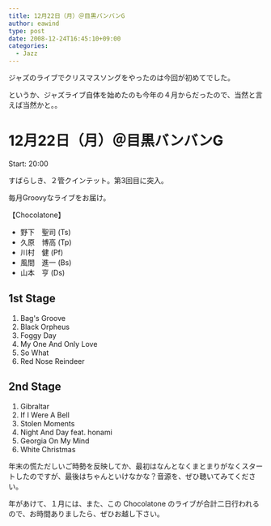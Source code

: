 ```yaml
---
title: 12月22日（月）＠目黒バンバンG
author: eawind
type: post
date: 2008-12-24T16:45:10+09:00
categories:
  - Jazz
---
```

ジャズのライブでクリスマスソングをやったのは今回が初めてでした。

というか、ジャズライブ自体を始めたのも今年の４月からだったので、当然と言えば当然かと。。

# 12月22日（月）＠目黒バンバンG

Start: 20:00

すばらしき、２管クインテット。第3回目に突入。

毎月Groovyなライブをお届け。

【Chocolatone】

- 野下　聖司 (Ts)
- 久原　博高 (Tp)
- 川村　健 (Pf)
- 風間　進一 (Bs)
- 山本　亨 (Ds)

## 1st Stage

1. Bag's Groove
2. Black Orpheus
3. Foggy Day
4. My One And Only Love
5. So What
6. Red Nose Reindeer

## 2nd Stage

1. Gibraltar
2. If I Were A Bell
3. Stolen Moments
4. Night And Day feat. honami
5. Georgia On My Mind
6. White Christmas

年末の慌ただしいご時勢を反映してか、最初はなんとなくまとまりがなくスタートしたのですが、最後はちゃんといけなかな？音源を、ぜひ聴いてみてください。

年があけて、１月には、また、この Chocolatone のライブが合計二日行われるので、お時間ありましたら、ぜひお越し下さい。
